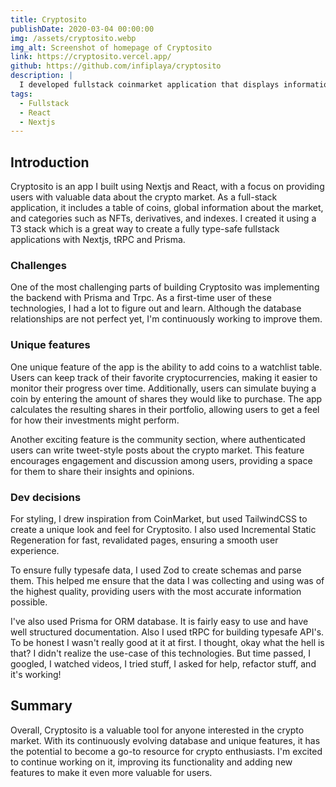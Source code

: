 ```yaml
---
title: Cryptosito
publishDate: 2020-03-04 00:00:00
img: /assets/cryptosito.webp
img_alt: Screenshot of homepage of Cryptosito
link: https://cryptosito.vercel.app/
github: https://github.com/infiplaya/cryptosito
description: |
  I developed fullstack coinmarket application that displays informations about cryptocurrencies.
tags:
  - Fullstack
  - React
  - Nextjs
---
```


## Introduction
Cryptosito is an app I built using Nextjs and React, with a focus on providing users with valuable data about the crypto market. As a full-stack application, it includes a table of coins, global information about the market, and categories such as NFTs, derivatives, and indexes. I created it using a T3 stack which is a great way to create a fully type-safe fullstack applications with Nextjs, tRPC and Prisma.

### Challenges
One of the most challenging parts of building Cryptosito was implementing the backend with Prisma and Trpc. As a first-time user of these technologies, I had a lot to figure out and learn. Although the database relationships are not perfect yet, I'm continuously working to improve them.

### Unique features
One unique feature of the app is the ability to add coins to a watchlist table. Users can keep track of their favorite cryptocurrencies, making it easier to monitor their progress over time. Additionally, users can simulate buying a coin by entering the amount of shares they would like to purchase. The app calculates the resulting shares in their portfolio, allowing users to get a feel for how their investments might perform.

Another exciting feature is the community section, where authenticated users can write tweet-style posts about the crypto market. This feature encourages engagement and discussion among users, providing a space for them to share their insights and opinions.

### Dev decisions
For styling, I drew inspiration from CoinMarket, but used TailwindCSS to create a unique look and feel for Cryptosito. I also used Incremental Static Regeneration for fast, revalidated pages, ensuring a smooth user experience.

To ensure fully typesafe data, I used Zod to create schemas and parse them. This helped me ensure that the data I was collecting and using was of the highest quality, providing users with the most accurate information possible.

I've also used Prisma for ORM database. It is fairly easy to use and have well structured documentation. Also I used tRPC for building typesafe API's. To be honest I wasn't really good at it at first. I thought, okay what the hell is that? I didn't realize the use-case of this technologies. But time passed, I googled, I watched videos, I tried stuff, I asked for help, refactor stuff, and it's working!

## Summary
Overall, Cryptosito is a valuable tool for anyone interested in the crypto market. With its continuously evolving database and unique features, it has the potential to become a go-to resource for crypto enthusiasts. I'm excited to continue working on it, improving its functionality and adding new features to make it even more valuable for users.
